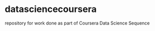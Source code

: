 datasciencecoursera
===================

repository for work done as part of Coursera Data Science Sequence
